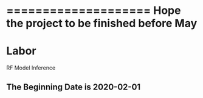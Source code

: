 ====================
Hope the project to be finished before May
==================

# Labor
RF Model Inference

## The Beginning Date is 2020-02-01
